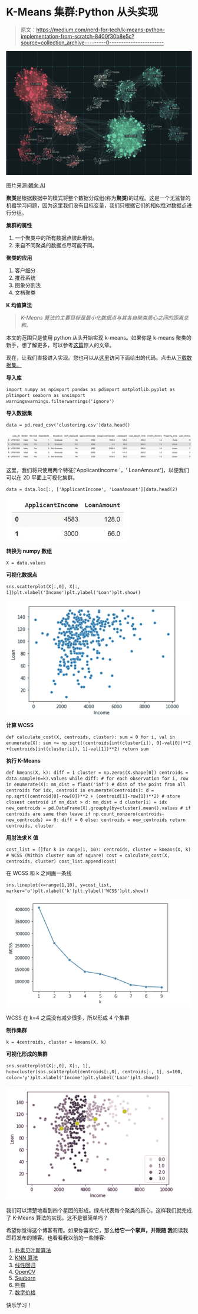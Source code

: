 # K-Means 集群:Python 从头实现

> 原文：<https://medium.com/nerd-for-tech/k-means-python-implementation-from-scratch-8400f30b8e5c?source=collection_archive---------0----------------------->

![](img/45d7569406a02732f7d088b3efe3eac9.png)

图片来源:[朝向 AI](https://towardsai.net/p/machine-learning/a-simple-and-scalable-clustering-algorithm-for-data-summarization)

**聚类**是根据数据中的模式将整个数据分成组(称为**聚类**)的过程。这是一个无监督的机器学习问题，因为这里我们没有目标变量，我们只根据它们的相似性对数据点进行分组。

**集群的属性**

1.  一个聚类中的所有数据点彼此相似。
2.  来自不同聚类的数据点尽可能不同。

**聚类的应用**

1.  客户细分
2.  推荐系统
3.  图象分割法
4.  文档聚类

**K 均值算法**

> *K-Means 算法的主要目标是最小化数据点与其各自聚类质心之间的距离总和。*

本文的范围只是使用 python 从头开始实现 k-means。如果你是 k-means 聚类的新手，想了解更多，可以参考[这篇](https://www.analyticsvidhya.com/blog/2019/08/comprehensive-guide-k-means-clustering/#k-means-clustering-python-code)惊人的文章。

现在，让我们直接进入实现。您也可以从[这里](https://colab.research.google.com/drive/1xEmSwgKk_VXbI2GBwi56aPbRGk7Uy7Wb?usp=sharing)访问下面给出的代码。点击从[下载数据集。](https://drive.google.com/file/d/16kLeQ2F8Dwj7Oiv3C1Bz7KXUfvXlsKtO/view?usp=sharing)

**导入库**

```
import numpy as npimport pandas as pdimport matplotlib.pyplot as pltimport seaborn as snsimport warningswarnings.filterwarnings('ignore')
```

**导入数据集**

```
data = pd.read_csv('clustering.csv')data.head()
```

![](img/01df76fd553f22c7a8139687569e9526.png)

这里，我们将只使用两个特征['ApplicantIncome '，' LoanAmount']，以便我们可以在 2D 平面上可视化集群。

```
data = data.loc[:, ['ApplicantIncome', 'LoanAmount']]data.head(2)
```

![](img/72c168678dbde974fe099acfc644b0d0.png)

**转换为 numpy 数组**

```
X = data.values
```

**可视化数据点**

```
sns.scatterplot(X[:,0], X[:, 1])plt.xlabel('Income')plt.ylabel('Loan')plt.show()
```

![](img/01cd45334c59b52e375cd49b11edbbfc.png)

**计算 WCSS**

```
def calculate_cost(X, centroids, cluster): sum = 0 for i, val in enumerate(X): sum += np.sqrt((centroids[int(cluster[i]), 0]-val[0])**2 +(centroids[int(cluster[i]), 1]-val[1])**2) return sum
```

**执行 K-Means**

```
def kmeans(X, k): diff = 1 cluster = np.zeros(X.shape[0]) centroids = data.sample(n=k).values while diff: # for each observation for i, row in enumerate(X): mn_dist = float('inf') # dist of the point from all centroids for idx, centroid in enumerate(centroids): d = np.sqrt((centroid[0]-row[0])**2 + (centroid[1]-row[1])**2) # store closest centroid if mn_dist > d: mn_dist = d cluster[i] = idx new_centroids = pd.DataFrame(X).groupby(by=cluster).mean().values # if centroids are same then leave if np.count_nonzero(centroids-new_centroids) == 0: diff = 0 else: centroids = new_centroids return centroids, cluster
```

**用肘法求 K 值**

```
cost_list = []for k in range(1, 10): centroids, cluster = kmeans(X, k) # WCSS (Within cluster sum of square) cost = calculate_cost(X, centroids, cluster) cost_list.append(cost)
```

在 WCSS 和 k 之间画一条线

```
sns.lineplot(x=range(1,10), y=cost_list, marker='o')plt.xlabel('k')plt.ylabel('WCSS')plt.show()
```

![](img/51cc592cfd8e5a5849084a0d3217aeb2.png)

WCSS 在 k=4 之后没有减少很多，所以形成 4 个集群

**制作集群**

```
k = 4centroids, cluster = kmeans(X, k)
```

**可视化形成的集群**

```
sns.scatterplot(X[:,0], X[:, 1], hue=cluster)sns.scatterplot(centroids[:,0], centroids[:, 1], s=100, color='y')plt.xlabel('Income')plt.ylabel('Loan')plt.show()
```

![](img/70c2d2aac2a1824cbcf9f149225de654.png)

我们可以清楚地看到四个星团的形成。绿点代表每个聚类的质心。这样我们就完成了 K-Means 算法的实现。这不是很简单吗？

希望你觉得这个博客有用。如果你喜欢它，那么**给它一个掌声，并跟随** **我**阅读我即将发布的博客。也看看我以前的一些博客:

1.  [朴素贝叶斯算法](https://khushijain2810.medium.com/naive-bayes-algorithm-implementation-from-scratch-f9a2a12789b5)
2.  [KNN 算法](/nerd-for-tech/k-nearest-neighbors-aac72032aaea?source=friends_link&sk=84ab45f698fe6bb81494f79f1aa53c7f)
3.  [线性回归](https://khushijain2810.medium.com/linear-regression-9fd219098405)
4.  [OpenCV](https://khushijain2810.medium.com/introduction-to-opencv-586e38d536fd)
5.  [Seaborn](https://khushijain2810.medium.com/seaborn-data-visualization-library-142ac64d5560)
6.  熊猫
7.  [数字价格](https://khushijain2810.medium.com/numpy-day-3-at-internity-foundation-efcef826e549)

快乐学习！